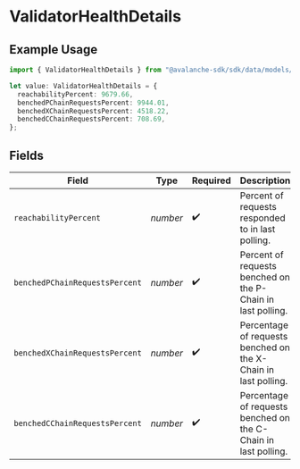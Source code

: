 # ValidatorHealthDetails

## Example Usage

```typescript
import { ValidatorHealthDetails } from "@avalanche-sdk/sdk/data/models/components";

let value: ValidatorHealthDetails = {
  reachabilityPercent: 9679.66,
  benchedPChainRequestsPercent: 9944.01,
  benchedXChainRequestsPercent: 4518.22,
  benchedCChainRequestsPercent: 708.69,
};
```

## Fields

| Field                                                          | Type                                                           | Required                                                       | Description                                                    |
| -------------------------------------------------------------- | -------------------------------------------------------------- | -------------------------------------------------------------- | -------------------------------------------------------------- |
| `reachabilityPercent`                                          | *number*                                                       | :heavy_check_mark:                                             | Percent of requests responded to in last polling.              |
| `benchedPChainRequestsPercent`                                 | *number*                                                       | :heavy_check_mark:                                             | Percent of requests benched on the P-Chain in last polling.    |
| `benchedXChainRequestsPercent`                                 | *number*                                                       | :heavy_check_mark:                                             | Percentage of requests benched on the X-Chain in last polling. |
| `benchedCChainRequestsPercent`                                 | *number*                                                       | :heavy_check_mark:                                             | Percentage of requests benched on the C-Chain in last polling. |